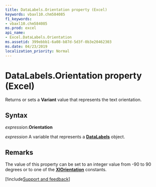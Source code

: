 ```yaml
---
title: DataLabels.Orientation property (Excel)
keywords: vbaxl10.chm584085
f1_keywords:
- vbaxl10.chm584085
ms.prod: excel
api_name:
- Excel.DataLabels.Orientation
ms.assetid: 399ebbb1-6a08-b87d-5d3f-0b3e20462303
ms.date: 04/23/2019
localization_priority: Normal
---
```



# DataLabels.Orientation property (Excel)

Returns or sets a **Variant** value that represents the text orientation.


## Syntax

_expression_.**Orientation**

_expression_ A variable that represents a **[DataLabels](Excel.DataLabels(object).md)** object.


## Remarks

The value of this property can be set to an integer value from -90 to 90 degrees or to one of the **[XlOrientation](Excel.XlOrientation.md)** constants.




[!include[Support and feedback](~/includes/feedback-boilerplate.md)]
